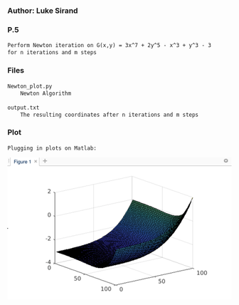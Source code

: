 ### Author: Luke Sirand

### P.5
    Perform Newton iteration on G(x,y) = 3x^7 + 2y^5 - x^3 + y^3 - 3
    for n iterations and m steps 

### Files

    Newton_plot.py 
        Newton Algorithm
    
    output.txt
        The resulting coordinates after n iterations and m steps

### Plot
    Plugging in plots on Matlab:
    
![](images/plot.png)



